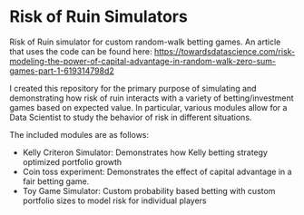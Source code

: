 # Risk of Ruin Simulators
 Risk of Ruin simulator for custom random-walk betting games.
 An article that uses the code can be found here:
 https://towardsdatascience.com/risk-modeling-the-power-of-capital-advantage-in-random-walk-zero-sum-games-part-1-619314798d2

I created this repository for the primary purpose of simulating and demonstrating how risk of ruin interacts with a variety of betting/investment games based on expected value. In particular, various modules allow for a Data Scientist to study the behavior of risk in different situations. 

The included modules are as follows:
* Kelly Criteron Simulator: Demonstrates how Kelly betting strategy optimized portfolio growth
* Coin toss experiment: Demonstrates the effect of capital advantage in a fair betting game.
* Toy Game Simulator: Custom probability based betting with custom portfolio sizes to model risk for individual players

